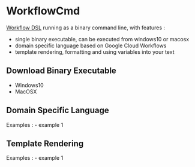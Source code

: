 # WorkflowCmd

[Workflow DSL](https://github.com/rizki96/workflow_dsl) running as a binary command line, with features : 
- single binary executable, can be executed from windows10 or macosx
- domain specific language based on Google Cloud Workflows
- template rendering, formatting and using variables into your text

## Download Binary Executable

* Windows10
* MacOSX

## Domain Specific Language

Examples : 
    - example 1

## Template Rendering

Examples :
    - example 1